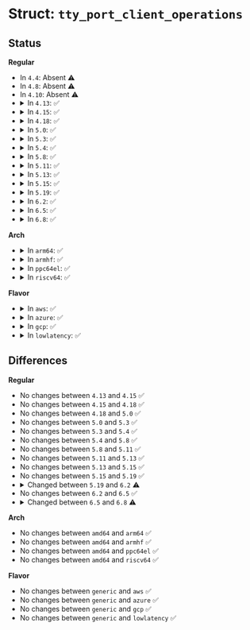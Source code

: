 # Struct: <code>tty_port_client_operations</code>

## Status
<b>Regular</b>
<ul>
<li>
In <code>4.4</code>: Absent ⚠️
</li>
<li>
In <code>4.8</code>: Absent ⚠️
</li>
<li>
In <code>4.10</code>: Absent ⚠️
</li>
<li>
<details>
<summary>In <code>4.13</code>: ✅</summary>

```c
struct tty_port_client_operations {
    int (*receive_buf)(struct tty_port *, const unsigned char *, const unsigned char *, size_t);
    void (*write_wakeup)(struct tty_port *);
};
```
</details>
</li>
<li>
<details>
<summary>In <code>4.15</code>: ✅</summary>

```c
struct tty_port_client_operations {
    int (*receive_buf)(struct tty_port *, const unsigned char *, const unsigned char *, size_t);
    void (*write_wakeup)(struct tty_port *);
};
```
</details>
</li>
<li>
<details>
<summary>In <code>4.18</code>: ✅</summary>

```c
struct tty_port_client_operations {
    int (*receive_buf)(struct tty_port *, const unsigned char *, const unsigned char *, size_t);
    void (*write_wakeup)(struct tty_port *);
};
```
</details>
</li>
<li>
<details>
<summary>In <code>5.0</code>: ✅</summary>

```c
struct tty_port_client_operations {
    int (*receive_buf)(struct tty_port *, const unsigned char *, const unsigned char *, size_t);
    void (*write_wakeup)(struct tty_port *);
};
```
</details>
</li>
<li>
<details>
<summary>In <code>5.3</code>: ✅</summary>

```c
struct tty_port_client_operations {
    int (*receive_buf)(struct tty_port *, const unsigned char *, const unsigned char *, size_t);
    void (*write_wakeup)(struct tty_port *);
};
```
</details>
</li>
<li>
<details>
<summary>In <code>5.4</code>: ✅</summary>

```c
struct tty_port_client_operations {
    int (*receive_buf)(struct tty_port *, const unsigned char *, const unsigned char *, size_t);
    void (*write_wakeup)(struct tty_port *);
};
```
</details>
</li>
<li>
<details>
<summary>In <code>5.8</code>: ✅</summary>

```c
struct tty_port_client_operations {
    int (*receive_buf)(struct tty_port *, const unsigned char *, const unsigned char *, size_t);
    void (*write_wakeup)(struct tty_port *);
};
```
</details>
</li>
<li>
<details>
<summary>In <code>5.11</code>: ✅</summary>

```c
struct tty_port_client_operations {
    int (*receive_buf)(struct tty_port *, const unsigned char *, const unsigned char *, size_t);
    void (*write_wakeup)(struct tty_port *);
};
```
</details>
</li>
<li>
<details>
<summary>In <code>5.13</code>: ✅</summary>

```c
struct tty_port_client_operations {
    int (*receive_buf)(struct tty_port *, const unsigned char *, const unsigned char *, size_t);
    void (*write_wakeup)(struct tty_port *);
};
```
</details>
</li>
<li>
<details>
<summary>In <code>5.15</code>: ✅</summary>

```c
struct tty_port_client_operations {
    int (*receive_buf)(struct tty_port *, const unsigned char *, const unsigned char *, size_t);
    void (*write_wakeup)(struct tty_port *);
};
```
</details>
</li>
<li>
<details>
<summary>In <code>5.19</code>: ✅</summary>

```c
struct tty_port_client_operations {
    int (*receive_buf)(struct tty_port *, const unsigned char *, const unsigned char *, size_t);
    void (*write_wakeup)(struct tty_port *);
};
```
</details>
</li>
<li>
<details>
<summary>In <code>6.2</code>: ✅</summary>

```c
struct tty_port_client_operations {
    int (*receive_buf)(struct tty_port *, const unsigned char *, const unsigned char *, size_t);
    void (*lookahead_buf)(struct tty_port *, const unsigned char *, const unsigned char *, unsigned int);
    void (*write_wakeup)(struct tty_port *);
};
```
</details>
</li>
<li>
<details>
<summary>In <code>6.5</code>: ✅</summary>

```c
struct tty_port_client_operations {
    int (*receive_buf)(struct tty_port *, const unsigned char *, const unsigned char *, size_t);
    void (*lookahead_buf)(struct tty_port *, const unsigned char *, const unsigned char *, unsigned int);
    void (*write_wakeup)(struct tty_port *);
};
```
</details>
</li>
<li>
<details>
<summary>In <code>6.8</code>: ✅</summary>

```c
struct tty_port_client_operations {
    size_t (*receive_buf)(struct tty_port *, const u8 *, const u8 *, size_t);
    void (*lookahead_buf)(struct tty_port *, const u8 *, const u8 *, size_t);
    void (*write_wakeup)(struct tty_port *);
};
```
</details>
</li>
</ul>
<b>Arch</b>
<ul>
<li>
<details>
<summary>In <code>arm64</code>: ✅</summary>

```c
struct tty_port_client_operations {
    int (*receive_buf)(struct tty_port *, const unsigned char *, const unsigned char *, size_t);
    void (*write_wakeup)(struct tty_port *);
};
```
</details>
</li>
<li>
<details>
<summary>In <code>armhf</code>: ✅</summary>

```c
struct tty_port_client_operations {
    int (*receive_buf)(struct tty_port *, const unsigned char *, const unsigned char *, size_t);
    void (*write_wakeup)(struct tty_port *);
};
```
</details>
</li>
<li>
<details>
<summary>In <code>ppc64el</code>: ✅</summary>

```c
struct tty_port_client_operations {
    int (*receive_buf)(struct tty_port *, const unsigned char *, const unsigned char *, size_t);
    void (*write_wakeup)(struct tty_port *);
};
```
</details>
</li>
<li>
<details>
<summary>In <code>riscv64</code>: ✅</summary>

```c
struct tty_port_client_operations {
    int (*receive_buf)(struct tty_port *, const unsigned char *, const unsigned char *, size_t);
    void (*write_wakeup)(struct tty_port *);
};
```
</details>
</li>
</ul>
<b>Flavor</b>
<ul>
<li>
<details>
<summary>In <code>aws</code>: ✅</summary>

```c
struct tty_port_client_operations {
    int (*receive_buf)(struct tty_port *, const unsigned char *, const unsigned char *, size_t);
    void (*write_wakeup)(struct tty_port *);
};
```
</details>
</li>
<li>
<details>
<summary>In <code>azure</code>: ✅</summary>

```c
struct tty_port_client_operations {
    int (*receive_buf)(struct tty_port *, const unsigned char *, const unsigned char *, size_t);
    void (*write_wakeup)(struct tty_port *);
};
```
</details>
</li>
<li>
<details>
<summary>In <code>gcp</code>: ✅</summary>

```c
struct tty_port_client_operations {
    int (*receive_buf)(struct tty_port *, const unsigned char *, const unsigned char *, size_t);
    void (*write_wakeup)(struct tty_port *);
};
```
</details>
</li>
<li>
<details>
<summary>In <code>lowlatency</code>: ✅</summary>

```c
struct tty_port_client_operations {
    int (*receive_buf)(struct tty_port *, const unsigned char *, const unsigned char *, size_t);
    void (*write_wakeup)(struct tty_port *);
};
```
</details>
</li>
</ul>

## Differences
<b>Regular</b>
<ul>
<li>
No changes between <code>4.13</code> and <code>4.15</code> ✅
</li>
<li>
No changes between <code>4.15</code> and <code>4.18</code> ✅
</li>
<li>
No changes between <code>4.18</code> and <code>5.0</code> ✅
</li>
<li>
No changes between <code>5.0</code> and <code>5.3</code> ✅
</li>
<li>
No changes between <code>5.3</code> and <code>5.4</code> ✅
</li>
<li>
No changes between <code>5.4</code> and <code>5.8</code> ✅
</li>
<li>
No changes between <code>5.8</code> and <code>5.11</code> ✅
</li>
<li>
No changes between <code>5.11</code> and <code>5.13</code> ✅
</li>
<li>
No changes between <code>5.13</code> and <code>5.15</code> ✅
</li>
<li>
No changes between <code>5.15</code> and <code>5.19</code> ✅
</li>
<li>
<details>
<summary>Changed between <code>5.19</code> and <code>6.2</code> ⚠️</summary>
<ul>
<li>
<b>Field added. </b>
<code>void (*lookahead_buf)(struct tty_port *, const unsigned char *, const unsigned char *, unsigned int)</code>
</li>
</ul>
</details>
</li>
<li>
No changes between <code>6.2</code> and <code>6.5</code> ✅
</li>
<li>
<details>
<summary>Changed between <code>6.5</code> and <code>6.8</code> ⚠️</summary>
<ul>
<li>
<b>Field type changed. </b>
<code>int (*receive_buf)(struct tty_port *, const unsigned char *, const unsigned char *, size_t)</code> ➡️ <code>size_t (*receive_buf)(struct tty_port *, const u8 *, const u8 *, size_t)</code>
</li>
<li>
<b>Field type changed. </b>
<code>void (*lookahead_buf)(struct tty_port *, const unsigned char *, const unsigned char *, unsigned int)</code> ➡️ <code>void (*lookahead_buf)(struct tty_port *, const u8 *, const u8 *, size_t)</code>
</li>
</ul>
</details>
</li>
</ul>
<b>Arch</b>
<ul>
<li>
No changes between <code>amd64</code> and <code>arm64</code> ✅
</li>
<li>
No changes between <code>amd64</code> and <code>armhf</code> ✅
</li>
<li>
No changes between <code>amd64</code> and <code>ppc64el</code> ✅
</li>
<li>
No changes between <code>amd64</code> and <code>riscv64</code> ✅
</li>
</ul>
<b>Flavor</b>
<ul>
<li>
No changes between <code>generic</code> and <code>aws</code> ✅
</li>
<li>
No changes between <code>generic</code> and <code>azure</code> ✅
</li>
<li>
No changes between <code>generic</code> and <code>gcp</code> ✅
</li>
<li>
No changes between <code>generic</code> and <code>lowlatency</code> ✅
</li>
</ul>
